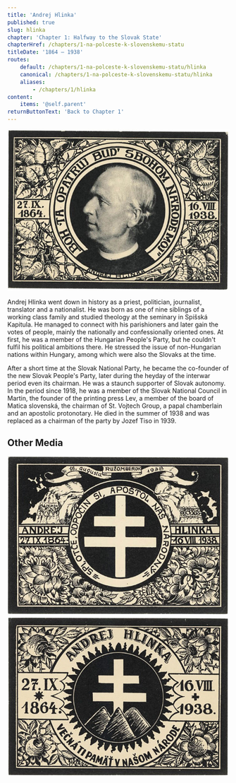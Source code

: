 ```yaml
---
title: 'Andrej Hlinka'
published: true
slug: hlinka
chapter: 'Chapter 1: Halfway to the Slovak State'
chapterHref: /chapters/1-na-polceste-k-slovenskemu-statu
titleDate: '1864 – 1938'
routes:
    default: /chapters/1-na-polceste-k-slovenskemu-statu/hlinka
    canonical: /chapters/1-na-polceste-k-slovenskemu-statu/hlinka
    aliases:
        - /chapters/1/hlinka
content:
    items: '@self.parent'
returnButtonText: 'Back to Chapter 1'
---
```


[![Štefan Leonard Kostelníček: Set of postcards issued to commemorate the death of Andrej Hlinka. 1938. Small Carpathian Museum, Pezinok](SVK_TMP.136.jpg)](http://www.webumenia.sk/dielo/SVK:TMP.136?collection=82)

<span class="drop-cap">A</span>ndrej Hlinka went down in history as a priest, politician, journalist, translator and a nationalist. He was born as one of nine siblings of a working class family and studied theology at the seminary in Spišská Kapitula. He managed to connect with his parishioners and later gain the votes of people, mainly the nationally and confessionally oriented ones. At first, he was a member of the Hungarian People's Party, but he couldn't fulfil his political ambitions there. He stressed the issue of non-Hungarian nations within Hungary, among which were also the Slovaks at the time.

After a short time at the Slovak National Party, he became the co-founder of the new Slovak People's Party, later during the heyday of the interwar period even its chairman. He was a staunch supporter of Slovak autonomy. In the period since 1918, he was a member of the Slovak National Council in Martin, the founder of the printing press Lev, a member of the board of Matica slovenská, the chairman of St. Vojtech Group, a papal chamberlain and an apostolic protonotary. He died in the summer of 1938 and was replaced as a chairman of the party by Jozef Tiso in 1939. 

## Other Media
[![Štefan Leonard Kostelníček: Set of postcards issued to commemorate the death of Andrej Hlinka. 1938. Small Carpathian Museum, Pezinok](SVK_TMP.137.jpg)](http://www.webumenia.sk/dielo/SVK:TMP.137?collection=82)
[![Štefan Leonard Kostelníček: Set of postcards issued to commemorate the death of Andrej Hlinka. 1938. Small Carpathian Museum, Pezinok](SVK_TMP.135.jpg)](http://www.webumenia.sk/dielo/SVK:TMP.135?collection=82)